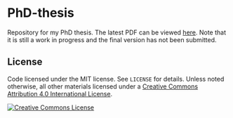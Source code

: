 # PhD-thesis

Repository for my PhD thesis. The latest PDF can be viewed
[here](https://drive.google.com/file/d/0BwMVIAlxIxfZOWt2S3VaS2RoajA/view?usp=sharing).
Note that it is still a work in progress and the final version has not been
submitted.


## License

Code licensed under the MIT license. See `LICENSE` for details. Unless noted
otherwise, all other materials licensed under a <a rel="license"
href="http://creativecommons.org/licenses/by/4.0/"> Creative Commons Attribution
4.0 International License</a>.

<a rel="license" href="http://creativecommons.org/licenses/by/4.0/"> <img
alt="Creative Commons License" style="border-width:0"
src="http://i.creativecommons.org/l/by/4.0/88x31.png" /> </a>
